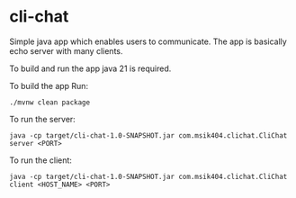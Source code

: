 # cli-chat
Simple java app which enables users to communicate. The app is basically echo server with many clients.

To build and run the app java 21 is required.

To build the app Run: 
```
./mvnw clean package
```

To run the server:
```
java -cp target/cli-chat-1.0-SNAPSHOT.jar com.msik404.clichat.CliChat server <PORT>
```

To run the client:
```
java -cp target/cli-chat-1.0-SNAPSHOT.jar com.msik404.clichat.CliChat client <HOST_NAME> <PORT> 
```
